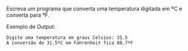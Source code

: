 Escreva um programa que converta uma temperatura digitada em ºC e converta para ºF.

Exemplo de Output:
~~~
Digite uma temperatura em graus Celsius: 31.5
A conversão de 31.5ºC em Fahrenheit fica 88.7ºF
~~~